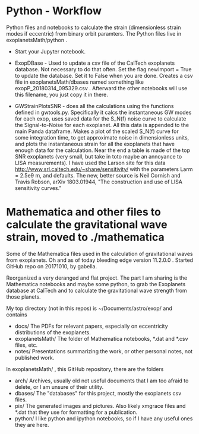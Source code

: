 # Python - Workflow

Python files and notebooks to calculate the strain (dimensionless
strain modes if eccentric) from binary orbit paramters.  The Python
files live in exoplanetsMath/python .

* Start your Jupyter notebook.

* ExopDBase - Used to update a csv file of the CalTech exoplanets
database.  Not necessary to do that often.  Set the flag newImport =
True to update the database.  Set it to False when you are done.
Creates a csv file in exoplanetsMath/dbases named something like
exopP_20180314_095329.csv .  Afterward the other notebooks will use
this filename, you just copy it in there.

* GWStrainPlotsSNR - does all the calculations using the functions
defined in gwtools.py.  Specifically it calcs the instantaneous GW
modes for each exop, uses saved data for the S_N(f) noise curve to
calculate the Signal-to-Noise for each exoplanet.  All this data is
appended to the main Panda dataframe.  Makes a plot of the scaled
S_N(f) curve for some integration time, to get approximate noise in
dimensionless units, and plots the instantaneous strain for all the
exoplanets that have enough data for the calculation.  Near the end a
table is made of the top SNR exoplanets (very small, but take in toto
maybe an annoyance to LISA measurements).  I have used the Larson
site for this data http://www.srl.caltech.edu/~shane/sensitivity/ with
the parameters Larm = 2.5e9 m, and defaults.  The new, better source
is Neil Cornish and Travis Robson, arXiv  1803.01944, "The construction
and use of LISA sensitivity curves."

#  Mathematica and other files to calculate the gravitational wave strain, moved to ./mathematica

Some of the Mathematica files used in the calculation of gravitational
waves from exoplanets.  Oh and as of today bleeding edge version
11.2.0.0 .  Started GitHub repo on 20171010, by gabella.

Reorganized a very deranged and flat project.  The part I am sharing
is the Mathematica notebooks and maybe some python, to grab the
Exoplanets database at CalTech and to calculate the gravitational wave
strength from those planets.

My top directory (not in this repos) is ~/Documents/astro/exop/  and contains

* docs/   The PDFs for relevant papers, especially on eccentricity distributions of
        the exoplanets.
* exoplanetsMath/     The folder of Mathematica notebooks, *.dat and *.csv files, etc.
* notes/     Presentations summarizing the work, or other personal notes, not published
work.

In exoplanetsMath/  , this GitHub repository, there are the folders

* arch/
  Archives, usually old not useful documents that I am too afraid to delete, or
  I am unsure of their utility.
* dbases/
  The "databases" for this project, mostly the exoplanets csv files.
* pix/
  The generated images and pictures.  Also likely xmgrace files and *.dat
  that they use for formatting for a publication.
* python/
  I like python and ipython notebooks, so if I have any useful ones they are here.




